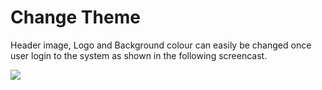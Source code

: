 Change Theme
=====================  

Header image, Logo and Background colour can easily be changed once user login to the system as shown in the following screencast.

[![](https://raw.githubusercontent.com/irusri/geniesys/master/docs/images/SsmEQmouOh.gif)](https://recordit.co/SsmEQmouOh)

